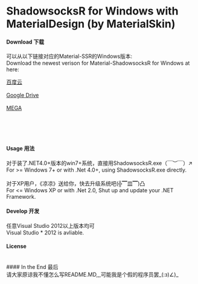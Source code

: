 ShadowsocksR for Windows with MaterialDesign (by MaterialSkin)
======================

#### Download 下载
可以从以下链接对应的Material-SSR的Windows版本:<br>
Download the newest verison for Material-ShadowsocksR for Windows at here:

[百度云](https://pan.baidu.com/s/1tAUEpySRf5MXEqCP3GxmLg)<br><br>
[Google Drive](https://drive.google.com/open?id=1j01XAVuv_0ymSfpBJQepH11S-FsxdL3l)<br><br>
[MEGA](https://mega.nz/#!GqIhUKxJ!o7b51CDJMgRr3-mgUEMDEzFkx9hZgLccX-v0GrWEtSE)<br><br>
<br><br><br>

#### Usage 用法
对于装了.NET4.0+版本的win7+系统，直接用ShadowsocksR.exe（￣︶￣）↗<br>
For >= Windows 7+ or with .Net 4.0+, using ShadowsocksR.exe directly.
<br><br>
对于XP用户，《凉凉》送给你，快去升级系统吧(╬▔皿▔)凸<br>
For <= Windows XP or with .Net 2.0, Shut up and update your .NET Framework.
<br>
#### Develop 开发<br>
任意Visual Studio 2012以上版本均可<br>
Visual Studio * 2012 is avliable.
<br>
#### License<br>
<br>
#### In the End 最后<br>
请大家原谅我不懂怎么写README.MD,,,可能我是个假的程序员罢_(:з)∠)_
